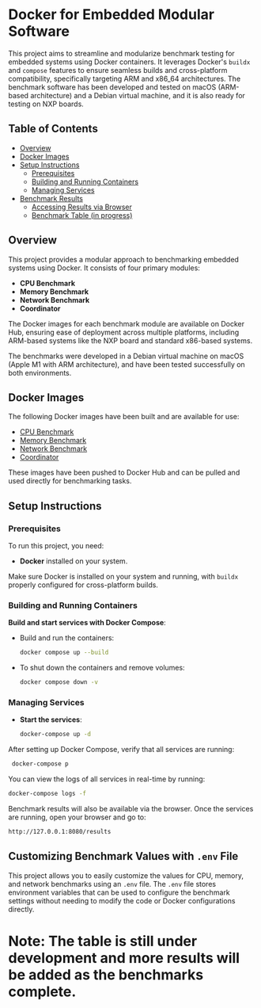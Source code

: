 # Docker for Embedded Modular Software

This project aims to streamline and modularize benchmark testing for embedded systems using Docker containers. It leverages Docker's `buildx` and `compose` features to ensure seamless builds and cross-platform compatibility, specifically targeting ARM and x86_64 architectures. The benchmark software has been developed and tested on macOS (ARM-based architecture) and a Debian virtual machine, and it is also ready for testing on NXP boards.

## Table of Contents
- [Overview](#overview)
- [Docker Images](#docker-images)
- [Setup Instructions](#setup-instructions)
  - [Prerequisites](#prerequisites)
  - [Building and Running Containers](#building-and-running-containers)
  - [Managing Services](#managing-services)
- [Benchmark Results](#benchmark-results)
  - [Accessing Results via Browser](#accessing-results-via-browser)
  - [Benchmark Table (in progress)](#benchmark-table-in-progress)

## Overview
This project provides a modular approach to benchmarking embedded systems using Docker. It consists of four primary modules:
- **CPU Benchmark**
- **Memory Benchmark**
- **Network Benchmark**
- **Coordinator**

The Docker images for each benchmark module are available on Docker Hub, ensuring ease of deployment across multiple platforms, including ARM-based systems like the NXP board and standard x86-based systems.

The benchmarks were developed in a Debian virtual machine on macOS (Apple M1 with ARM architecture), and have been tested successfully on both environments.

## Docker Images
The following Docker images have been built and are available for use:
- [CPU Benchmark](https://hub.docker.com/repository/docker/shawalkhan786/cpu-benchmark/general)
- [Memory Benchmark](https://hub.docker.com/repository/docker/shawalkhan786/memory-benchmark/general)
- [Network Benchmark](https://hub.docker.com/repository/docker/shawalkhan786/network-benchmark/general)
- [Coordinator](https://hub.docker.com/repository/docker/shawalkhan786/coordinator/general)

These images have been pushed to Docker Hub and can be pulled and used directly for benchmarking tasks.

## Setup Instructions

### Prerequisites
To run this project, you need:
- **Docker** installed on your system.

Make sure Docker is installed on your system and running, with `buildx` properly configured for cross-platform builds.

### Building and Running Containers



 **Build and start services with Docker Compose**:
   - Build and run the containers:
     ```bash
     docker compose up --build
     ```
   - To shut down the containers and remove volumes:
     ```bash
     docker compose down -v
     ```
    

### Managing Services

- **Start the services**:
  ```bash
  docker-compose up -d
After setting up Docker Compose, verify that all services are running:
 ```bash
  docker-compose p
  ```
  You can view the logs of all services in real-time by running:  
   ```bash
   docker-compose logs -f
   ```
Benchmark results will also be available via the browser. Once the services are running, open your browser and go to:

```bash
http://127.0.0.1:8080/results
```

## Customizing Benchmark Values with `.env` File

This project allows you to easily customize the values for CPU, memory, and network benchmarks using an `.env` file. The `.env` file stores environment variables that can be used to configure the benchmark settings without needing to modify the code or Docker configurations directly.

# Note: The table is still under development and more results will be added as the benchmarks complete.